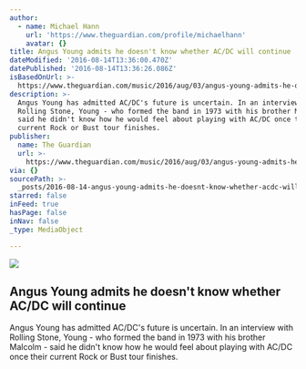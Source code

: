 ```yaml
---
author:
  - name: Michael Hann
    url: 'https://www.theguardian.com/profile/michaelhann'
    avatar: {}
title: Angus Young admits he doesn't know whether AC/DC will continue
dateModified: '2016-08-14T13:36:00.470Z'
datePublished: '2016-08-14T13:36:26.086Z'
isBasedOnUrl: >-
  https://www.theguardian.com/music/2016/aug/03/angus-young-admits-he-doesnt-know-whether-acdc-will-continue
description: >-
  Angus Young has admitted AC/DC's future is uncertain. In an interview with
  Rolling Stone, Young - who formed the band in 1973 with his brother Malcolm -
  said he didn't know how he would feel about playing with AC/DC once their
  current Rock or Bust tour finishes.
publisher:
  name: The Guardian
  url: >-
    https://www.theguardian.com/music/2016/aug/03/angus-young-admits-he-doesnt-know-whether-acdc-will-continue
via: {}
sourcePath: >-
  _posts/2016-08-14-angus-young-admits-he-doesnt-know-whether-acdc-will-contin.md
starred: false
inFeed: true
hasPage: false
inNav: false
_type: MediaObject

---
```

<article style=""><img src="https://i.guim.co.uk/img/media/57e60544401df3a8d40c2a48b81eb8eaef1c0c2a/0_173_3465_2080/3465.jpg?w=1200&amp;h=630&amp;q=55&amp;auto=format&amp;usm=12&amp;fit=crop&amp;bm=normal&amp;ba=bottom%2Cleft&amp;blend64=aHR0cHM6Ly91cGxvYWRzLmd1aW0uY28udWsvMjAxNi8wNS8yNS9vdmVybGF5LWxvZ28tMTIwMC05MF9vcHQucG5n&amp;s=fe509b24c9f9fc0d89288231e1bd0acc" /><h1>Angus Young admits he doesn't know whether AC/DC will continue</h1><p>Angus Young has admitted AC/DC's future is uncertain. In an interview with Rolling Stone, Young - who formed the band in 1973 with his brother Malcolm - said he didn't know how he would feel about playing with AC/DC once their current Rock or Bust tour finishes.</p></article>